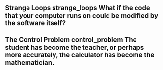 Strange Loops
strange_loops
What if the code that your computer runs on could be modified by the software itself?
---
The Control Problem
control_problem
The student has become the teacher, or perhaps more accurately, the calculator has become the mathematician.
---
